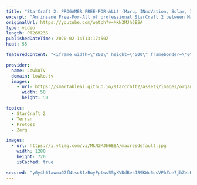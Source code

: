 ```yaml
---
title: "StarCraft 2: PROGAMER FREE-FOR-ALL! (Maru, INnoVation, Solar, Impact, Hurricane & Patience)"
excerpt: "An insane Free-For-All of professional StarCraft 2 between Maru, INnoVation, Solar, Impact, Hurricane and Patience. In this progamer FFA map objectives and rules are added to the game. At the start of the game players get a minute to choose a starting base. If they don't pick one, they get one automatically."
originalUrl: https://youtube.com/watch?v=MkN3MJh6ESA
type: video
length: PT26M23S
publishedDateTime: 2020-02-14T13:17:50Z
heat: 55

featuredContent: "<iframe width=\"800\" height=\"500\" frameborder=\"0\" src=\"https://www.youtube.com/embed/MkN3MJh6ESA\" allow=\"accelerometer; autoplay; encrypted-media; gyroscope; picture-in-picture\" allowfullscreen></iframe>"

provider:
  name: LowkoTV
  domain: lowko.tv
  images:
    - url: https://smartableai.github.io/starcraft2/assets/images/organizations/lowko.tv-50x50.jpg
      width: 50
      height: 50

topics:
  - StarCraft 2
  - Terran
  - Protoss
  - Zerg

images:
  - url: https://i.ytimg.com/vi/MkN3MJh6ESA/maxresdefault.jpg
    width: 1280
    height: 720
    isCached: true

secured: "yGy4h6IawmaQ7fNtsc81zBuyPptws55yXVDdBesJ89KWc6dsVPhZue7jhZeLHw306/brTO89HuPIlX6KeVgg9QPwpaQFlqJ1OYg4k9Y0CVOC7pet4KEC+rDER8JhJzsowldMrhjXRXwM9zlAGSS3wnV5C0mn5FpMbU95cqzODzQarsWTZQj5O9gAZMIgLQTXfwNsqutVHN1B9M7ZNPv4N5KVehyEOIhk0XRToHgralotVkTp7mwexTCbuYr+vxqOlc9P5mztJ7EsrzlXmImvxcRsMDNG4zFL712CmW53VFe6kYNGH6NkItZm0li16izSADr6V2BmhbZqotHAmsQP+OEcR0qAprK7xPLV9u737N1xnuxfctB4iJatI9LA0jWgLeDRkFFnmchg8F2SbZNUPunIZC3jVebliqNTrpUsPN7vO01L2lgIoXeP4/ugUEAT;nWnhU9/YLq2A3PHGVZc8qg=="
---
```


